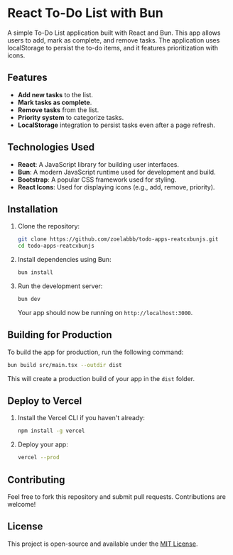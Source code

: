 # React To-Do List with Bun

A simple To-Do List application built with React and Bun. This app allows users to add, mark as complete, and remove tasks. The application uses localStorage to persist the to-do items, and it features prioritization with icons.

## Features

- **Add new tasks** to the list.
- **Mark tasks as complete**.
- **Remove tasks** from the list.
- **Priority system** to categorize tasks.
- **LocalStorage** integration to persist tasks even after a page refresh.

## Technologies Used

- **React**: A JavaScript library for building user interfaces.
- **Bun**: A modern JavaScript runtime used for development and build.
- **Bootstrap**: A popular CSS framework used for styling.
- **React Icons**: Used for displaying icons (e.g., add, remove, priority).

## Installation

1. Clone the repository:

   ```bash
   git clone https://github.com/zoelabbb/todo-apps-reatcxbunjs.git
   cd todo-apps-reatcxbunjs
   ```

2. Install dependencies using Bun:

   ```bash
   bun install
   ```

3. Run the development server:

   ```bash
   bun dev
   ```

   Your app should now be running on `http://localhost:3000`.

## Building for Production

To build the app for production, run the following command:

```bash
bun build src/main.tsx --outdir dist
```

This will create a production build of your app in the `dist` folder.

## Deploy to Vercel

1. Install the Vercel CLI if you haven't already:

   ```bash
   npm install -g vercel
   ```

2. Deploy your app:

   ```bash
   vercel --prod
   ```

## Contributing

Feel free to fork this repository and submit pull requests. Contributions are welcome!

## License

This project is open-source and available under the [MIT License](LICENSE).
